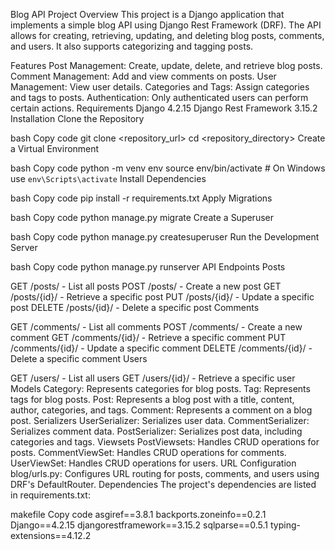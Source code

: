 Blog API Project
Overview
This project is a Django application that implements a simple blog API using Django Rest Framework (DRF). The API allows for creating, retrieving, updating, and deleting blog posts, comments, and users. It also supports categorizing and tagging posts.

Features
Post Management: Create, update, delete, and retrieve blog posts.
Comment Management: Add and view comments on posts.
User Management: View user details.
Categories and Tags: Assign categories and tags to posts.
Authentication: Only authenticated users can perform certain actions.
Requirements
Django 4.2.15
Django Rest Framework 3.15.2
Installation
Clone the Repository

bash
Copy code
git clone <repository_url>
cd <repository_directory>
Create a Virtual Environment

bash
Copy code
python -m venv env
source env/bin/activate  # On Windows use `env\Scripts\activate`
Install Dependencies

bash
Copy code
pip install -r requirements.txt
Apply Migrations

bash
Copy code
python manage.py migrate
Create a Superuser

bash
Copy code
python manage.py createsuperuser
Run the Development Server

bash
Copy code
python manage.py runserver
API Endpoints
Posts

GET /posts/ - List all posts
POST /posts/ - Create a new post
GET /posts/{id}/ - Retrieve a specific post
PUT /posts/{id}/ - Update a specific post
DELETE /posts/{id}/ - Delete a specific post
Comments

GET /comments/ - List all comments
POST /comments/ - Create a new comment
GET /comments/{id}/ - Retrieve a specific comment
PUT /comments/{id}/ - Update a specific comment
DELETE /comments/{id}/ - Delete a specific comment
Users

GET /users/ - List all users
GET /users/{id}/ - Retrieve a specific user
Models
Category: Represents categories for blog posts.
Tag: Represents tags for blog posts.
Post: Represents a blog post with a title, content, author, categories, and tags.
Comment: Represents a comment on a blog post.
Serializers
UserSerializer: Serializes user data.
CommentSerializer: Serializes comment data.
PostSerializer: Serializes post data, including categories and tags.
Viewsets
PostViewsets: Handles CRUD operations for posts.
CommentViewSet: Handles CRUD operations for comments.
UserViewSet: Handles CRUD operations for users.
URL Configuration
blog/urls.py: Configures URL routing for posts, comments, and users using DRF's DefaultRouter.
Dependencies
The project's dependencies are listed in requirements.txt:

makefile
Copy code
asgiref==3.8.1
backports.zoneinfo==0.2.1
Django==4.2.15
djangorestframework==3.15.2
sqlparse==0.5.1
typing-extensions==4.12.2

